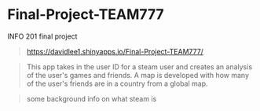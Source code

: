# Final-Project-TEAM777
INFO 201 final project

>https://davidlee1.shinyapps.io/Final-Project-TEAM777/

>This app takes in the user ID for a steam user and creates an analysis of the user's games and friends. A map is developed with how many of the user's friends are in a country from a global map.

>some background info on what steam is
